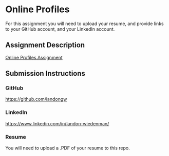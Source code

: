 # Online Profiles
For this assignment you will need to upload your resume, and provide links to your GitHub account, and your LinkedIn account.

## Assignment Description
[Online Profiles Assignment](https://education.launchcode.org/liftoff/assignments/online-profiles/)

## Submission Instructions

### GitHub
https://github.com/landongw

### LinkedIn
https://www.linkedin.com/in/landon-wiedenman/

### Resume
You will need to upload a .PDF of your resume to this repo.